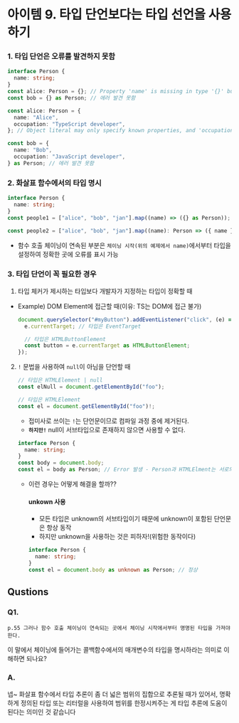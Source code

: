 # 아이템 9. 타입 단언보다는 타입 선언을 사용하기

### 1. 타입 단언은 오류를 발견하지 못함

```ts
interface Person {
  name: string;
}
const alice: Person = {}; // Property 'name' is missing in type '{}' but required in type 'Person'.
const bob = {} as Person; // 에러 발견 못함

const alice: Person = {
  name: "Alice",
  occupation: "TypeScript developer",
}; // Object literal may only specify known properties, and 'occupation' does not exist in type 'Person'.

const bob = {
  name: "Bob",
  occupation: "JavaScript developer",
} as Person; // 에러 발견 못함
```

### 2. 화살표 함수에서의 타입 명시

```ts
interface Person {
  name: string;
}
const people1 = ["alice", "bob", "jan"].map((name) => ({} as Person)); // 에러 발견 못함

const people2 = ["alice", "bob", "jan"].map((name): Person => ({ name })); // Type은 Person[]
```

- 함수 호출 체이닝이 연속된 부분은 `체이닝 시작(위의 예제에서 name)`에서부터 타입을 설정하여 정확한 곳에 오류를 표시 가능

### 3. 타입 단언이 꼭 필요한 경우

1. 타입 체커가 제시하는 타입보다 개발자가 지정하는 타입이 정확할 때

- Example) DOM Element에 접근할 때(이유: TS는 DOM에 접근 불가)

  ```ts
  document.querySelector("#myButton").addEventListener("click", (e) => {
    e.currentTarget; // 타입은 EventTarget

    // 타입은 HTMLButtonElement
    const button = e.currentTarget as HTMLButtonElement;
  });
  ```

2. `!` 문법을 사용하여 `null`이 아님을 단언할 때

   ```ts
   // 타입은 HTMLElement | null
   const elNull = document.getElementById("foo");

   // 타입은 HTMLElement
   const el = document.getElementById("foo")!;
   ```

   - 접미사로 쓰이는 `!`는 단언문이므로 컴파일 과정 중에 제거된다.
   - **`하지만!`** null이 서브타입으로 존재하지 않으면 사용할 수 없다.

   ```ts
   interface Person {
     name: string;
   }
   const body = document.body;
   const el = body as Person; // Error 발생 - Person과 HTMLElment는 서로의 서브타입이 아니기 때문에 변환 불가
   ```

   - 이런 경우는 어떻게 해결을 할까??
     #### unkown 사용
     - 모든 타입은 unknown의 서브타입이기 때문에 unknown이 포함된 단언문은 항상 동작
     - 하지만 unknown을 사용하는 것은 피하자!(위험한 동작이다)
     ```ts
     interface Person {
       name: string;
     }
     const el = document.body as unknown as Person; // 정상
     ```

## Qustions

### Q1.

    p.55 그러나 함수 호출 체이닝이 연속되는 곳에서 체이닝 시작에서부터 명명된 타입을 가져야 한다.

이 말에서 체이닝에 들어가는 콜백함수에서의 매개변수의 타입을 명시하라는 의미로 이해하면 되나요?

### A.

넵~ 화살표 함수에서 타입 추론이 좀 더 넓은 범위의 집합으로 추론될 때가 있어서,
명확하게 정의된 타입 또는 리터럴을 사용하여 범위를 한정시켜주는 게 타입 추론에 도움이 된다는 의미인 것 같습니다
